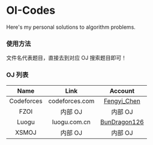 # OI-Codes

Here's my personal solutions to algorithm problems.

### 使用方法

文件名代表题目，直接去到对应 OJ 搜索题目即可！

### OJ 列表

| Name | Link | Account
| :---: | :---: | :---: |
| Codeforces | codeforces.com | [Fengyi_Chen](https://codeforces.com/profile/Fengyi_Chen) |
| FZOI | 内部 OJ | 内部 OJ |
| Luogu | luogu.com.cn | [BunDragon126](https://www.luogu.com.cn/user/927203) |
| XSMOJ | 内部 OJ | 内部 OJ |